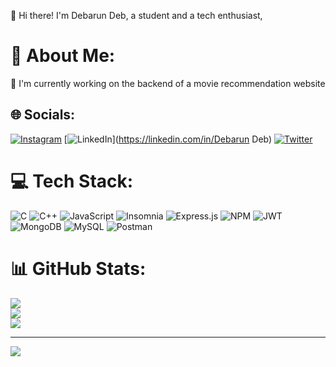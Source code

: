 👋 Hi there! I'm Debarun Deb, a student and a tech enthusiast,

# 💫 About Me:
🔭 I'm currently working on the backend of a movie recommendation website


## 🌐 Socials:
[![Instagram](https://img.shields.io/badge/Instagram-%23E4405F.svg?logo=Instagram&logoColor=white)](https://instagram.com/debarrunn) [![LinkedIn](https://img.shields.io/badge/LinkedIn-%230077B5.svg?logo=linkedin&logoColor=white)](https://linkedin.com/in/Debarun Deb) [![Twitter](https://img.shields.io/badge/Twitter-%231DA1F2.svg?logo=Twitter&logoColor=white)](https://twitter.com/debarundeb) 

# 💻 Tech Stack:
![C](https://img.shields.io/badge/c-%2300599C.svg?style=for-the-badge&logo=c&logoColor=white) ![C++](https://img.shields.io/badge/c++-%2300599C.svg?style=for-the-badge&logo=c%2B%2B&logoColor=white) ![JavaScript](https://img.shields.io/badge/javascript-%23323330.svg?style=for-the-badge&logo=javascript&logoColor=%23F7DF1E) ![Insomnia](https://img.shields.io/badge/Insomnia-black?style=for-the-badge&logo=insomnia&logoColor=5849BE) ![Express.js](https://img.shields.io/badge/express.js-%23404d59.svg?style=for-the-badge&logo=express&logoColor=%2361DAFB) ![NPM](https://img.shields.io/badge/NPM-%23000000.svg?style=for-the-badge&logo=npm&logoColor=white) ![JWT](https://img.shields.io/badge/JWT-black?style=for-the-badge&logo=JSON%20web%20tokens) ![MongoDB](https://img.shields.io/badge/MongoDB-%234ea94b.svg?style=for-the-badge&logo=mongodb&logoColor=white) ![MySQL](https://img.shields.io/badge/mysql-%2300f.svg?style=for-the-badge&logo=mysql&logoColor=white) ![Postman](https://img.shields.io/badge/Postman-FF6C37?style=for-the-badge&logo=postman&logoColor=white)
# 📊 GitHub Stats:
![](https://github-readme-stats.vercel.app/api?username=debarun-deb&theme=dark&hide_border=false&include_all_commits=false&count_private=false)<br/>
![](https://github-readme-streak-stats.herokuapp.com/?user=debarun-deb&theme=dark&hide_border=false)<br/>
![](https://github-readme-stats.vercel.app/api/top-langs/?username=debarun-deb&theme=dark&hide_border=false&include_all_commits=false&count_private=false&layout=compact)

---
[![](https://visitcount.itsvg.in/api?id=debarun-deb&icon=0&color=0)](https://visitcount.itsvg.in)

<!-- Proudly created with GPRM ( https://gprm.itsvg.in ) -->
